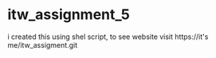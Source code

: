 # itw_assignment_5
i created this using shel script, to see website visit https://it's me/itw_assigment.git
